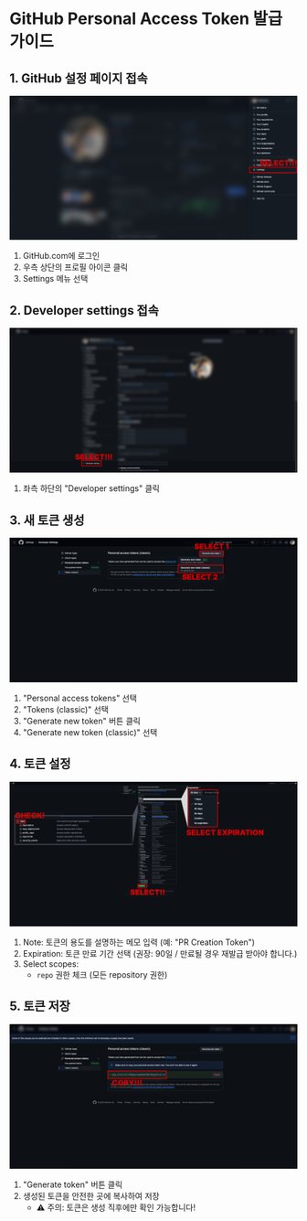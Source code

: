 # GitHub Personal Access Token 발급 가이드

## 1. GitHub 설정 페이지 접속

![Settings Menu](../assets/1.png)

1. GitHub.com에 로그인
2. 우측 상단의 프로필 아이콘 클릭
3. Settings 메뉴 선택

## 2. Developer settings 접속

![Personal Access Tokens](../assets/2.png)

1. 좌측 하단의 "Developer settings" 클릭

## 3. 새 토큰 생성

![Generate Token](../assets/3.png)

1. "Personal access tokens" 선택
2. "Tokens (classic)" 선택
3. "Generate new token" 버튼 클릭
4. "Generate new token (classic)" 선택

## 4. 토큰 설정

![Token Settings](../assets/4.png)

1. Note: 토큰의 용도를 설명하는 메모 입력 (예: "PR Creation Token")
2. Expiration: 토큰 만료 기간 선택 (권장: 90일 / 만료될 경우 재발급 받아야 합니다.)
3. Select scopes:
   - `repo` 권한 체크 (모든 repository 권한)

## 5. 토큰 저장

![Save Token](../assets/5.png)

1. "Generate token" 버튼 클릭
2. 생성된 토큰을 안전한 곳에 복사하여 저장
   - ⚠️ 주의: 토큰은 생성 직후에만 확인 가능합니다!
